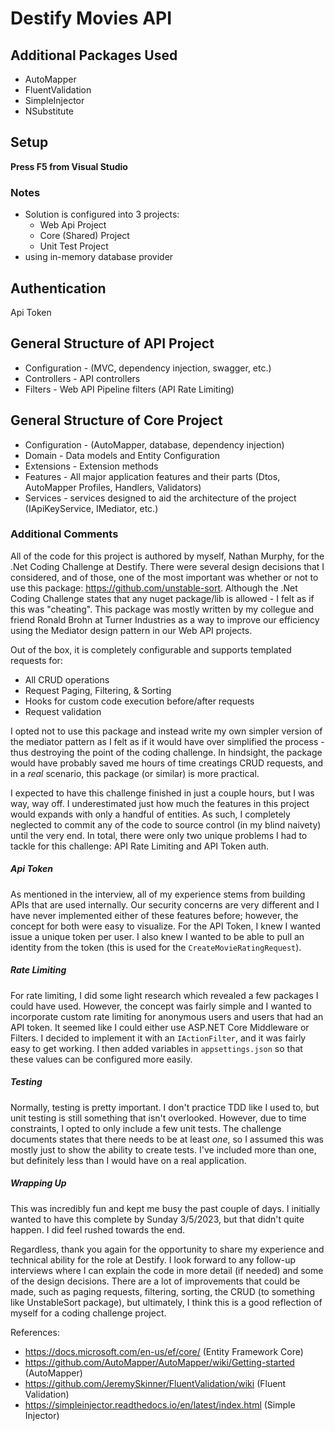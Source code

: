 # Destify Movies API

## Additional Packages Used
* AutoMapper
* FluentValidation
* SimpleInjector
* NSubstitute

## Setup

**Press F5 from Visual Studio**

### Notes	
  * Solution is configured into 3 projects:
     * Web Api Project
     * Core (Shared) Project
     * Unit Test Project
  * using in-memory database provider
## Authentication

Api Token

## General Structure of API Project

* Configuration - (MVC, dependency injection, swagger, etc.)
* Controllers - API controllers
* Filters - Web API Pipeline filters (API Rate Limiting)

## General Structure of Core Project

* Configuration - (AutoMapper, database, dependency injection)
* Domain - Data models and Entity Configuration
* Extensions - Extension methods
* Features - All major application features and their parts (Dtos, AutoMapper Profiles, Handlers, Validators)
* Services - services designed to aid the architecture of the project (IApiKeyService, IMediator, etc.)

### Additional Comments
All of the code for this project is authored by myself, Nathan Murphy, for the .Net Coding Challenge at Destify. There were several design decisions that I considered, and of those, one of the most important was whether or not to use this package: https://github.com/unstable-sort. Although the .Net Coding Challenge states that any nuget package/lib is allowed - I felt as if this was "cheating". This package was mostly written by my collegue and friend Ronald Brohn at Turner Industries as a way to improve our efficiency using the Mediator design pattern in our Web API projects.

Out of the box, it is completely configurable and supports templated requests for:
* All CRUD operations
* Request Paging, Filtering, & Sorting
* Hooks for custom code execution before/after requests
* Request validation

I opted not to use this package and instead write my own simpler version of the mediator pattern as I felt as if it would have over simplified the process - thus destroying the point of the coding challenge. In hindsight, the package would have probably saved me hours of time creatings CRUD requests, and in a *real* scenario, this package (or similar) is more practical.

I expected to have this challenge finished in just a couple hours, but I was way, way off. I underestimated just how much the features in this project would expands with only a handful of entities. As such, I completely neglected to commit any of the code to source control (in my blind naivety) until the very end. In total, there were only two unique problems I had to tackle for this challenge: API Rate Limiting and API Token auth. 

##### Api Token
As mentioned in the interview, all of my experience stems from building APIs that are used internally. Our security concerns are very different and I have never implemented either of these features before; however, the concept for both were easy to visualize. For the API Token, I knew I wanted issue a unique token per user. I also knew I wanted to be able to pull an identity from the token (this is used for the `CreateMovieRatingRequest`).

##### Rate Limiting
For rate limiting, I did some light research which revealed a few packages I could have used. However, the concept was fairly simple and I wanted to incorporate custom rate limiting for anonymous users and users that had an API token. It seemed like I could either use ASP.NET Core Middleware or Filters. I decided to implement it with an `IActionFilter`, and it was fairly easy to get working. I then added variables in `appsettings.json` so that these values can be configured more easily.

##### Testing
Normally, testing is pretty important. I don't practice TDD like I used to, but unit testing is still something that isn't overlooked. However, due to time constraints, I opted to only include a few unit tests. The challenge documents states that there needs to be at least *one*, so I assumed this was mostly just to show the ability to create tests. I've included more than one, but definitely less than I would have on a real application.

##### Wrapping Up
This was incredibly fun and kept me busy the past couple of days. I initially wanted to have this complete by Sunday 3/5/2023, but that didn't quite happen. I did feel rushed towards the end. 

Regardless, thank you again for the opportunity to share my experience and technical ability for the role at Destify. I look forward to any follow-up interviews where I can explain the code in more detail (if needed) and some of the design decisions. There are a lot of improvements that could be made, such as paging requests, filtering, sorting, the CRUD (to something like UnstableSort package), but ultimately, I think this is a good reflection of myself for a coding challenge project.

References:
  * https://docs.microsoft.com/en-us/ef/core/ (Entity Framework Core)
  * https://github.com/AutoMapper/AutoMapper/wiki/Getting-started (AutoMapper)
  * https://github.com/JeremySkinner/FluentValidation/wiki (Fluent Validation)
  * https://simpleinjector.readthedocs.io/en/latest/index.html (Simple Injector)
  